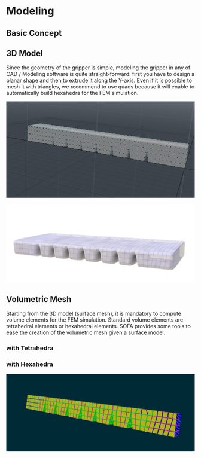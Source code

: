# Modeling

## Basic Concept

## 3D Model

Since the geometry of the gripper is simple, modeling the gripper in any of CAD / Modeling software is quite straight-forward: first you have to design a planar shape and then to extrude it along the Y-axis. Even if it is possible to mesh it with triangles, we recommend to use quads because it will enable to automatically build hexahedra for the FEM simulation.

![Surface Mesh](../images/WGripper_Surface_Mesh.png)

![Surface Mesh with Quads](../images/WGripper_Surface_Mesh_Rendered.png)

## Volumetric Mesh 

Starting from the 3D model (surface mesh), it is mandatory to compute volume elements for the FEM simulation. Standard volume elements are tetrahedral elements or hexahedral elements. SOFA provides some tools to ease the creation of the volumetric mesh given a surface model.

### with Tetrahedra

### with Hexahedra

![Hexahedral Mesh](../images/WGripper_Volume_Mesh_hexa.png)
